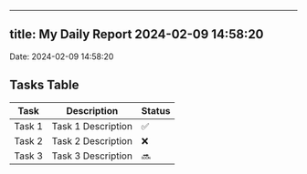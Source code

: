 
---
title: My Daily Report 2024-02-09 14:58:20
---

Date: 2024-02-09 14:58:20

## Tasks Table

| Task | Description | Status |
|------|-------------|--------|
| Task 1 | Task 1 Description | ✅ |
| Task 2 | Task 2 Description | ❌ |
| Task 3 | Task 3 Description | 🔜 |
